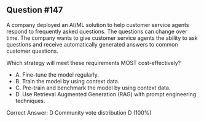 ## Question #147

A company deployed an AI/ML solution to help customer service agents respond to frequently asked questions. The questions can change over time. The company wants to give customer service agents the ability to ask questions and receive automatically generated answers to common customer questions.

Which strategy will meet these requirements MOST cost-effectively?

- A. Fine-tune the model regularly.
- B. Train the model by using context data.
- C. Pre-train and benchmark the model by using context data.
- D. Use Retrieval Augmented Generation (RAG) with prompt engineering techniques. 

Correct Answer: 
D Community vote distribution D (100%)
